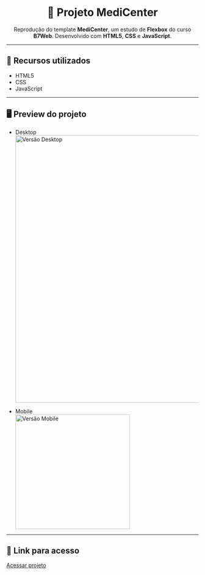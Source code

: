 <h1 align="center">🏥 Projeto MediCenter</h1>

<p align="center">
  Reprodução do template <b>MediCenter</b>, um estudo de <b>Flexbox</b> do curso <b>B7Web</b>. Desenvolvido com <b>HTML5</b>, <b>CSS</b> e <b>JavaScript</b>.
</p>

---

## 🚀 Recursos utilizados
- HTML5  
- CSS
- JavaScript 

---

## 🖥 Preview do projeto

- Desktop
  <br>
  <img src="https://github.com/user-attachments/assets/bd42388a-3b26-42e7-a77e-8d2b28e8750c" alt="Versão Desktop" width="700"/>

- Mobile
  <br>
  <img src="https://github.com/user-attachments/assets/f32fdd38-f210-41f8-b289-e065f735e268" alt="Versão Mobile" width="300"/>

---

## 🔗 Link para acesso
[Acessar projeto](https://modernhost.com.br/curso/html/medicenter/)